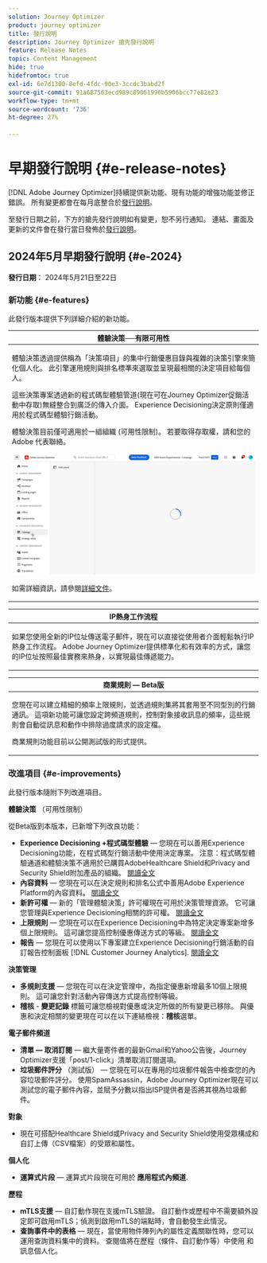 ```yaml
---
solution: Journey Optimizer
product: journey optimizer
title: 發行說明
description: Journey Optimizer 搶先發行說明
feature: Release Notes
topic: Content Management
hide: true
hidefromtoc: true
exl-id: 6e7d1300-8efd-4fdc-90e3-3ccdc3babd2f
source-git-commit: 91a687563ecd989c89061996b5906bcc77e82e23
workflow-type: tm+mt
source-wordcount: '736'
ht-degree: 27%

---
```


# 早期發行說明 {#e-release-notes}

[!DNL Adobe Journey Optimizer]持續提供新功能、現有功能的增強功能並修正錯誤。 所有變更都會在每月底整合於[發行說明](release-notes.md)。

至發行日期之前，下方的搶先發行說明如有變更，恕不另行通知。 連結、畫面及更新的文件會在發行當日發佈於[發行說明](release-notes.md)。

## 2024年5月早期發行說明 {#e-2024}

**發行日期**： 2024年5月21日至22日

### 新功能 {#e-features}

此發行版本提供下列詳細介紹的新功能。


<table>
<thead>
<tr>
<th><strong>體驗決策──有限可用性</strong><br/></th>
</tr>
</thead>
<tbody>
<tr>
<td>
<p>體驗決策透過提供稱為「決策項目」的集中行銷優惠目錄與複雜的決策引擎來簡化個人化。 此引擎運用規則與排名標準來選取並呈現最相關的決定項目給每個人。</p>
<p>這些決策專案透過新的程式碼型體驗管道(現在可在Journey Optimizer促銷活動中存取)無縫整合到廣泛的傳入介面。 Experience Decisioning決定原則僅適用於程式碼型體驗行銷活動。</p>
<p>體驗決策目前僅可適用於一組組織 (可用性限制)。 若要取得存取權，請和您的 Adobe 代表聯絡。</p>
<img src="assets/do-not-localize/gif-exd.gif"/>
<p>如需詳細資訊，請參閱<a href="../experience-decisioning/gs-experience-decisioning.md">詳細文件</a>。</p>
</td>
</tr>
</tbody>
</table>


<table>
<thead>
<tr>
<th><strong>IP熱身工作流程</strong><br/></th>
</tr>
</thead>
<tbody>
<tr>
<td>
<p>如果您使用全新的IP位址傳送電子郵件，現在可以直接從使用者介面輕鬆執行IP熱身工作流程。 Adobe Journey Optimizer提供標準化和有效率的方式，讓您的IP位址按照最佳實務來熱身，以實現最佳傳遞能力。</p>
<!--p>For more information, refer to the <a href="../configuration/ip-warmup-gs.md">detailed documentation</a>.</p-->
</td>
</tr>
</tbody>
</table>

<table>
<thead>
<tr>
<th><strong>商業規則 — Beta版</strong><br/></th>
</tr>
</thead>
<tbody>
<tr>
<td>
<p>您現在可以建立精細的頻率上限規則，並透過規則集將其套用至不同型別的行銷通訊。 這項新功能可讓您設定跨頻道規則，控制對象接收訊息的頻率，這些規則會自動從訊息和動作中排除過度請求的設定檔。</p>
<p>商業規則功能目前以公開測試版的形式提供。</p>
<!--p>For more information, refer to the <a href="../configuration/business-rules.md">detailed documentation</a>.</p-->
</td>
</tr>
</tbody>
</table>


<!--table>
<thead>
<tr>
<th><strong>Extended personalization data - Beta</strong><br/></th>
</tr>
</thead>
<tbody>
<tr>
<td>
<p>You can now lookup and fetch data values within Adobe Experience Platform datasets, and use these values to build conditions in Adobe Journey Optimizer. You can leverage data from a lookup dataset when a relationship has been defined using an attribute inside of an array of objects. You can specify non-profile enabled datasets for lookup. Once enabled, you can use a profile attribute as a join key to the specified dataset to retrive further data for personalization.</p>
<p>This capability is currently available as a public beta.</p>
</td>
</tr>
</tbody>
</table-->

### 改進項目 {#e-improvements}

此發行版本隨附下列改進項目。

**體驗決策** （可用性限制）

從Beta版到本版本，已新增下列改良功能：

* **Experience Decisioning +程式碼型體驗**  — 您現在可以善用Experience Decisioning功能，在程式碼型行銷活動中使用決定專案。 注意：程式碼型體驗通道和體驗決策不適用於已購買AdobeHealthcare Shield和Privacy and Security Shield附加產品的組織。 [閱讀全文](../code-based/get-started-code-based.md)
* **內容資料**  — 您現在可以在決定規則和排名公式中善用Adobe Experience Platform的內容資料。 [閱讀全文](../experience-decisioning/context-data.md)
* **新許可權**  — 新的「管理體驗決策」許可權現在可用於決策管理資源。 它可讓您管理與Experience Decisioning相關的許可權。 [閱讀全文](../experience-decisioning/gs-experience-decisioning.md)
* **上限規則**  — 您現在可以在Experience Decisioning中為特定決定專案新增多個上限規則。 這可讓您提高控制優惠傳送方式的等級。 [閱讀全文](../experience-decisioning/items.md#capping)
* **報告**  — 您現在可以使用以下專案建立Experience Decisioning行銷活動的自訂報告控制面板 [!DNL Customer Journey Analytics]. [閱讀全文](../experience-decisioning/cja-reporting.md)


**決策管理**

* **多規則支援**  — 您現在可以在決定管理中，為指定優惠新增最多10個上限規則。 這可讓您針對活動內容傳送方式提高控制等級。
* **稽核** - **變更記錄** 標籤可讓您檢視對優惠或決定所做的所有變更已移除。 與優惠和決定相關的變更現在可以在以下連結檢視：**稽核**&#x200B;選單。


**電子郵件頻道**

* **清單 — 取消訂閱**  — 繼大量寄件者的最新Gmail和Yahoo公告後，Journey Optimizer支援「post/1-click」清單取消訂閱選項。
* **垃圾郵件評分** （測試版） — 您現在可以在專用的垃圾郵件報告中檢查您的內容垃圾郵件評分。 使用SpamAssassin，Adobe Journey Optimizer現在可以測試您的電子郵件內容，並賦予分數以指出ISP提供者是否將其視為垃圾郵件。
  <!--[Read more](../content-management/spam-report.md)-->


**對象**

* 現在可搭配Healthcare Shield或Privacy and Security Shield使用受眾構成和自訂上傳（CSV檔案）的受眾和屬性。

**個人化**

* **運算式片段**  — 運算式片段現在可用於 **應用程式內頻道**.
  <!--[Read more](../personalization/use-expression-fragments.md)-->

**歷程**

<!--* **Merge policies** (Limited Availability)- Merge policies used by a journey are now visible and consistent throughout the journey.-->
* **mTLS支援**  — 自訂動作現在支援mTLS驗證。 自訂動作或歷程中不需要額外設定即可啟用mTLS；偵測到啟用mTLS的端點時，會自動發生此情況。
* **查詢事件中的表格**  — 現在，當使用物件陣列內的屬性定義關聯性時，您可以運用查詢資料集中的資料。 查閱值將在歷程（條件、自訂動作等）中使用 和訊息個人化。
